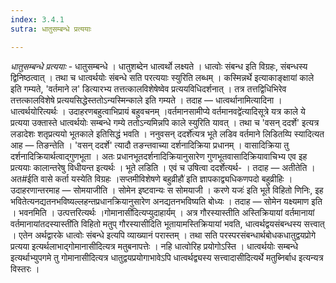 ```yaml
---
index: 3.4.1
sutra: धातुसम्बन्धे प्रत्ययाः

---
```

_धातुसम्बन्धे प्रत्ययाः_ - धातुसम्बन्धे । धातुशब्देन धात्वर्थो लक्ष्यते । धात्वोः संबन्ध इति विग्रहः, संबन्धस्य द्विनिष्ठत्वात् । तथा च धात्वर्थयोः संबन्धे सति परत्ययाः स्युरिति लब्धम् । कस्मिन्नर्थे इत्याकाङ्क्षायां काले इति गम्यते, 'वर्तमाने ल' डित्यारभ्य तत्तत्कालविशेषेष्वेव प्रत्ययविधिदर्शनात् । तत्र तत्तद्विधिभिरेव तत्तत्कालविशेषे प्रत्ययसिद्धेस्ततोऽन्यस्मिन्काले इति गम्यते । तदाह —  धात्वर्थानामित्यादिना । धात्वर्थयोरित्यर्थः । उदाहरणबहुत्वाभिप्रायं बहुवचनम् ।वर्तमानसामीप्ये वर्तमानवद्वे॑त्यादिसूत्रे यत्र काले ये प्रत्यया उक्तास्ते धात्वर्थयोः सम्बन्धे गम्ये ततोऽन्यमिन्नपि काले स्युरिति यावत् । तथा च 'वसन् ददर्शे' इत्यत्र लडादेशः शतृप्रत्ययो भूतकाले इतिसिद्धं भवति । ननुवसन् ददर्शे॑त्यत्र भूते लडिव वर्तमाने लिडितय्पि स्यादित्यत आह —  तिङन्तेति । 'वसन् ददर्शे' त्यादौ तङन्तवाच्या दर्शनादिक्रिया प्रधानम् । वासादिक्रिया तु दर्शनादिक्रियार्थत्वाद्गुणभूता । अतः प्रधानभूतदर्शनादिक्रियानुसारेण गुणभूतवासादिक्रियावाचिभ्य एव इह प्रत्ययाः कालान्तरेषु विधीयन्त इत्यर्थः । भूते लडिति । एवं च उषित्वा ददर्शेत्यर्थ- । तदाह —  अतीतेति । अत#ईति वासे कर्ता यस्येति विग्रहः ।सप्तमीविशेषणे बहुव्रीहौ॑ इति ज्ञापकाद्व्यधिकणपदो बहुव्रीहिः । उदाहरणान्तरमाह —  सोमयाजीति । सोमेन इष्टवान्यः स सोमयाजी । करणे यजः॑ इति भूते विहितो णिनिः, इह भवितेत्यनद्यतनभविष्यल्लहन्तप्रधानक्रियानुसारेण अनद्यतनभविष्यति बोध्यः । तदाह —  सोमेन यक्ष्यमाण इति । भवनमिति । उत्पत्तरित्यर्थः ।गोमानासी॑दित्यप्युदाहार्यम् । अत्र गौरस्यास्तीति अस्तिक्रियायां वर्तमानायां वर्तमानायांतदस्यास्ती॑ति विहितो मतुप् गौरस्यासीदिति भूतायामस्तिक्रियायां भवति, धात्वर्थद्वयसंबन्धस्य सत्त्वात् । एतेन अर्थद्वारके धात्वोः संबन्धे इत्यपि व्याख्यानं परास्तम् । तथा सति परस्परसंबन्धार्थबोधकधातुद्वयप्रोगे प्रत्यया इत्यर्थलाभाद्गोमानासीदित्यत्र मतुबनापत्तेः । नहि धात्वोरिह प्रयोगोऽस्ति । धात्वर्थयोः सम्बन्धे इत्यर्थाभ्युपगमे तु गोमानासीदित्यत्र धातुद्वयप्रयोगाभावेऽपि धात्वर्थद्व्यस्य सत्त्वादासीदित्यर्थे मतुब्निर्बाध इत्यन्यत्र विस्तरः ।